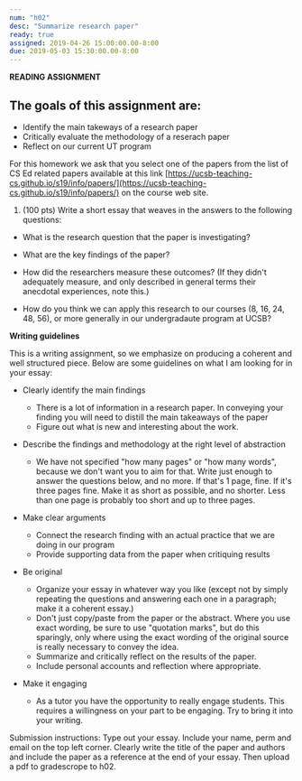 ```yaml
---
num: "h02"
desc: "Summarize research paper"
ready: true 
assigned: 2019-04-26 15:00:00.00-8:00
due: 2019-05-03 15:30:00.00-8:00
---
```


<b>READING ASSIGNMENT</b>


## The goals of this assignment are:
* Identify the main takeways of a research paper
* Critically evaluate the methodology of a reserach paper
* Reflect on our current UT program

For this homework we ask that you select one of the papers from the list of CS Ed related papers available at this link [https://ucsb-teaching-cs.github.io/s19/info/papers/](https://ucsb-teaching-cs.github.io/s19/info/papers/) on the course web site.

<ol> 
<li style="padding-bottom:0em;">(100 pts) Write a short essay that weaves in the answers to the following questions:  
</li>
</ol>

* What is the research question that the paper is investigating?  


* What are the key findings of the paper?


* How did the researchers measure these outcomes? (If they didn't adequately measure, and only described in general terms their anecdotal experiences, note this.)


* How do you think we can apply this research to our courses (8, 16, 24, 48, 56),
  or more generally in our undergradaute program at UCSB? 


<div class="pagebreak">
</div>

<b> Writing guidelines </b>

This is a writing assignment, so we emphasize on producing a coherent and well structured piece. Below are some guidelines on what I am looking for in your essay:

* Clearly identify the main findings
  - There is a lot of information in a research paper. In conveying your finding you will need to distill the main takeaways of the paper
  - Figure out what is new and interesting about the work.

* Describe the findings and methodology at the right level of abstraction
  - We have not specified "how many pages" or "how many words", because we don't want you to aim for that.   Write just enough to answer the questions below, and no more.   If that's 1 page, fine.  If it's three pages fine.   Make it as short as possible, and no shorter. Less than one page is probably too short and up to three pages. 

* Make clear arguments
   - Connect the research finding with an actual practice that we are doing in our program
   - Provide supporting data from the paper when critiquing results

* Be original
   - Organize your essay in whatever way you like (except not by simply repeating the questions and answering each one in a paragraph; make it a coherent essay.)
   - Don't just copy/paste from the paper or the abstract.  Where you use exact wording, be sure to use "quotation marks", but do this sparingly, only where using the exact wording of the original source is really necessary to convey the idea.
   - Summarize and critically reflect on the results of the paper.
   - Include personal accounts and reflection where appropriate.

* Make it engaging
   - As a tutor you have the opportunity to really engage students. This requires a willingness on your part to be engaging. Try to bring it into your writing. 

Submission instructions: Type out your essay. Include your name, perm and email on the top left corner. Clearly write the title of the paper and authors and include the paper as a reference at the end of your essay. Then upload a pdf to gradescrope to h02.







